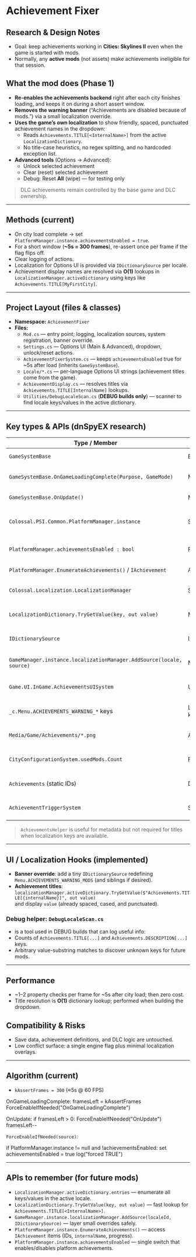 # Achievement Fixer

## Research & Design Notes
- Goal: keep achievements working in **Cities: Skylines II** even when the game is started with mods.
- Normally, any **active mods** (not assets) make achievements ineligible for that session.

## What the mod does (Phase 1)
- **Re-enables the achievements backend** right after each city finishes loading, and keeps it on during a short assert window.
- **Removes the warning banner** (“Achievements are disabled because of mods.”) via a small localization override.
- **Uses the game’s own localization** to show friendly, spaced, punctuated achievement names in the dropdown:
  - Reads `Achievements.TITLE[<InternalName>]` from the active `LocalizationDictionary`.
  - No title-case heuristics, no regex splitting, and no hardcoded exception list.
- **Advanced tools** (Options → Advanced):
  - Unlock selected achievement
  - Clear (reset) selected achievement
  - Debug: Reset **All** (wipe) — for testing only

> DLC achievements remain controlled by the base game and DLC ownership.

---

## Methods (current)
- On city load complete → set `PlatformManager.instance.achievementsEnabled = true`.
- For a short window (**~5s = 300 frames**), re-assert once per frame if the flag flips off.
- Clear logging of actions.
- Localization for Options UI is provided via `IDictionarySource` per locale.
- Achievement display names are resolved via **O(1)** lookups in `LocalizationManager.activeDictionary`
  using keys like `Achievements.TITLE[MyFirstCity]`.

---

## Project Layout (files & classes)
- **Namespace:** `AchievementFixer`
- **Files:**
  - `Mod.cs` — entry point; logging, localization sources, system registration, banner override.
  - `Settings.cs` — Options UI (Main & Advanced), dropdown, unlock/reset actions.
  - `AchievementFixerSystem.cs` — keeps `achievementsEnabled` true for ~5s after load (inherits `GameSystemBase`).
  - `Locale/*.cs` — per-language Options UI strings (achievement titles come from the game).
  - `AchievementDisplay.cs` — resolves titles via `Achievements.TITLE[InternalName]` lookups.
  - `Utilities/DebugLocaleScan.cs` (**DEBUG builds only**) — scanner to find locale keys/values in the active dictionary.

---

## Key types & APIs (dnSpyEX research)

| Type / Member | Kind | Advantages |
|---|---|---|
| `GameSystemBase` | Base class | Lifecycle hooks and `OnUpdate()` integration. |
| `GameSystemBase.OnGameLoadingComplete(Purpose, GameMode)` | Method | Reliable moment to enable backend and start short assert window. |
| `GameSystemBase.OnUpdate()` | Method | Per-frame enforcement during the window. |
| `Colossal.PSI.Common.PlatformManager.instance` | Singleton | Central control for `achievementsEnabled`; achievement enumeration. |
| `PlatformManager.achievementsEnabled : bool` | Field/prop | Master switch the game ANDs with mod/option flags. |
| `PlatformManager.EnumerateAchievements()` / `IAchievement` | API | Access to IDs, `internalName`, progress. |
| `Colossal.Localization.LocalizationManager` | Service | Manages locales and exposes the active `LocalizationDictionary`. |
| `LocalizationDictionary.TryGetValue(key, out value)` | Method | Fast, allocation-light lookup for `Achievements.TITLE[...]`. |
| `IDictionarySource` | Interface | Minimal, safe layering of custom UI strings per locale. |
| `GameManager.instance.localizationManager.AddSource(locale, source)` | Method | Late-binding of small overrides without patching vanilla code. |
| `Game.UI.InGame.AchievementsUISystem` | UISystemBase | Vanilla achievements panel (icons and progress). |
| `_c.Menu.ACHIEVEMENTS_WARNING_*` keys | Localization keys | Targeted string override for the “mods disabled” banner. |
| `Media/Game/Achievements/*.png` | Assets | Consistent icon naming: `<internalName>.png`, plus `_locked` variant. |
| `CityConfigurationSystem.usedMods.Count` | Field | Drives vanilla “ModsDisabled” tab state. |
| `Achievements` (static IDs) | Data | Canonical achievement identifiers (e.g., `MyFirstCity`, `AllSmiles`). |
| `AchievementTriggerSystem` | System | Vanilla ANDs `achievementsEnabled` with option flags on load. |

> `AchievementsHelper` is useful for metadata but not required for titles when localization keys are available.

---

## UI / Localization Hooks (implemented)
- **Banner override**: add a tiny `IDictionarySource` redefining `Menu.ACHIEVEMENTS_WARNING_MODS` (and siblings if desired).
- **Achievement titles**:  
  `localizationManager.activeDictionary.TryGetValue($"Achievements.TITLE[{internalName}]", out value)`  
  and display `value` (already spaced, cased, and punctuated).

### Debug helper: `DebugLocaleScan.cs`
- is a tool used in DEBUG builds that can log useful info:
- Counts of `Achievements.TITLE[...]` and `Achievements.DESCRIPTION[...]` keys.
- Arbitrary value-substring matches to discover unknown keys for future mods.

---

## Performance
- ~1–2 property checks per frame for ~5s after city load; then zero cost.
- Title resolution is **O(1)** dictionary lookup; performed when building the dropdown.

## Compatibility & Risks
- Save data, achievement definitions, and DLC logic are untouched.
- Low conflict surface: a single engine flag plus minimal localization overlays.

---

## Algorithm (current)

- `kAssertFrames = 300` (≈5s @ 60 FPS)

OnGameLoadingComplete:
framesLeft = kAssertFrames
ForceEnableIfNeeded("OnGameLoadingComplete")

OnUpdate:
if framesLeft > 0:
ForceEnableIfNeeded("OnUpdate")
framesLeft--

`ForceEnableIfNeeded(source)`:

if PlatformManager.instance != null and !achievementsEnabled:
set achievementsEnabled = true
log("forced TRUE")


---

## APIs to remember (for future mods)
- `LocalizationManager.activeDictionary.entries` — enumerate all keys/values in the active locale.
- `LocalizationDictionary.TryGetValue(key, out value)` — fast lookup for `Achievements.TITLE[<InternalName>]`.
- `GameManager.instance.localizationManager.AddSource(localeId, IDictionarySource)` — layer small overrides safely.
- `PlatformManager.instance.EnumerateAchievements()` — access `IAchievement` items (IDs, `internalName`, progress).
- `PlatformManager.instance.achievementsEnabled` — single switch that enables/disables platform achievements.


